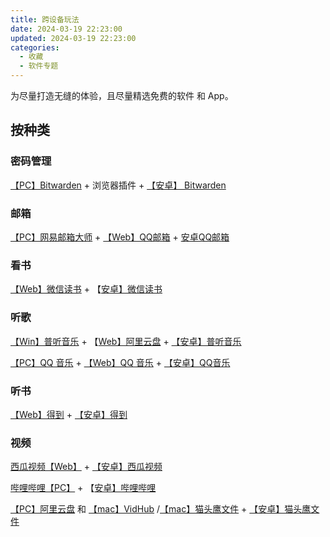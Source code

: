 ```yaml
---
title: 跨设备玩法
date: 2024-03-19 22:23:00
updated: 2024-03-19 22:23:00
categories:
  - 收藏
  - 软件专题
---
```


为尽量打造无缝的体验，且尽量精选免费的软件 和 App。

## 按种类

### 密码管理

[【PC】Bitwarden][Bitwarden] + 浏览器插件 + [【安卓】 Bitwarden][Bitwarden]

### 邮箱

[【PC】网易邮箱大师][网易邮箱大师] +  [【Web】QQ邮箱][QQ邮箱] + [安卓QQ邮箱][QQ邮箱]

### 看书

[【Web】微信读书][微信读书] + 【[安卓】微信读书][微信读书]

### 听歌

[【Win】普听音乐][普听音乐] + 【[Web】阿里云盘][阿里云盘] +  [【安卓】普听音乐][普听音乐]

[【PC】QQ 音乐][QQ音乐] + [【Web】QQ 音乐][QQ音乐] + [【安卓】QQ音乐][QQ音乐]

### 听书

[【Web】得到][得到] + [【安卓】得到][得到]

### 视频

[西瓜视频【Web】][西瓜视频] + [【安卓】西瓜视频][西瓜视频]

[哔哩哔哩【PC】][哔哩哔哩] + 【[安卓】哔哩哔哩][哔哩哔哩]

[【PC】阿里云盘](https://www.alipan.com) 和 [【mac】VidHub](https://zh.okaapps.com/product/1659622164) /[【mac】猫头鹰文件][猫头鹰文件] + [【安卓】猫头鹰文件][猫头鹰文件]

[Bitwarden]: https://bitwarden.com 
[网易邮箱大师]: https://dashi.163.com/index.html
[QQ邮箱]: https://mail.qq.com
[微信读书]: https://weread.qq.com
[普听音乐]: https://music.codepublic.top
[QQ音乐]: https://y.qq.com
[阿里云盘]: https://www.alipan.com
[得到]: https://www.dedao.cn
[西瓜视频]: https://www.ixigua.com
[哔哩哔哩]: https://www.bilibili.com
[VidHub]: https://zh.okaapps.com/product/1659622164
[猫头鹰文件]: https://www.skyjos.cn/owlfiles/index.html
